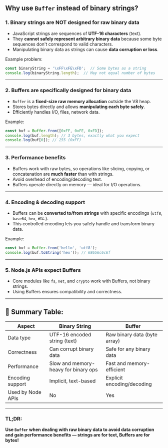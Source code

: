 ## Why use `Buffer` instead of binary strings?

### 1. **Binary strings are NOT designed for raw binary data**

* JavaScript strings are sequences of **UTF-16 characters** (text).
* They **cannot safely represent arbitrary binary data** because some byte sequences don't correspond to valid characters.
* Manipulating binary data as strings can cause **data corruption or loss**.

Example problem:

```js
const binaryString = '\xFF\xFE\xFD';  // Some bytes as a string
console.log(binaryString.length);  // May not equal number of bytes
```

---

### 2. **Buffers are specifically designed for binary data**

* `Buffer` is a **fixed-size raw memory allocation** outside the V8 heap.
* Stores bytes directly and allows **manipulating each byte safely**.
* Efficiently handles I/O, files, network data.

Example:

```js
const buf = Buffer.from([0xFF, 0xFE, 0xFD]);
console.log(buf.length); // 3 bytes, exactly what you expect
console.log(buf[0]); // 255 (0xFF)
```

---

### 3. **Performance benefits**

* Buffers work with raw bytes, so operations like slicing, copying, or concatenation are **much faster** than with strings.
* Avoid overhead of encoding/decoding text.
* Buffers operate directly on memory — ideal for I/O operations.

---

### 4. **Encoding & decoding support**

* Buffers can be **converted to/from strings** with specific encodings (`utf8`, `base64`, `hex`, etc.).
* This controlled encoding lets you safely handle and transform binary data.

Example:

```js
const buf = Buffer.from('hello', 'utf8');
console.log(buf.toString('hex')); // 68656c6c6f
```

---

### 5. **Node.js APIs expect Buffers**

* Core modules like `fs`, `net`, and `crypto` work with Buffers, not binary strings.
* Using Buffers ensures compatibility and correctness.

---

## 🧠 Summary Table:

| Aspect            | Binary String                        | Buffer                       |
| ----------------- | ------------------------------------ | ---------------------------- |
| Data type         | UTF-16 encoded string (text)         | Raw binary data (byte array) |
| Correctness       | Can corrupt binary data              | Safe for any binary data     |
| Performance       | Slow and memory-heavy for binary ops | Fast and memory-efficient    |
| Encoding support  | Implicit, text-based                 | Explicit encoding/decoding   |
| Used by Node APIs | No                                   | Yes                          |

---

### TL;DR:

**Use `Buffer` when dealing with raw binary data to avoid data corruption and gain performance benefits — strings are for text, Buffers are for bytes!**